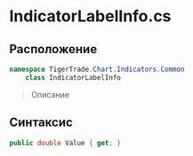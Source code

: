 
# IndicatorLabelInfo.cs
## Расположение
```csharp
namespace TigerTrade.Chart.Indicators.Common  
    class IndicatorLabelInfo
```

> Описание

## Синтаксис
```csharp
public double Value { get; }
```

